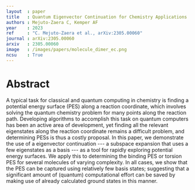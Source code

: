 ```yaml
---
layout  : paper
title   : Quantum Eigenvector Continuation for Chemistry Applications
authors : Mejuto-Zaera C, Kemper AF
year    : 2023
ref     : "C. Mejuto-Zaera et al., arXiv:2305.00060"
journal : arXiv:2305.00060
arxiv   : 2305.00060
image   : /images/papers/molecule_dimer_ec.png
ncsu    : True
---
```


# Abstract
A typical task for classical and quantum computing in chemistry is finding a
potential energy surface (PES) along a reaction coordinate, which involves 
solving the quantum chemistry problem for many points along the reaction 
path.  Developing algorithms to accomplish this task on quantum computers has been
an active area of development, yet finding
all the relevant eigenstates along the reaction coordinate
remains a difficult problem, and determining PESs
is thus a costly proposal.
In this paper, we demonstrate the use of a eigenvector continuation --- a subspace
expansion that uses a few eigenstates as a basis --- as a tool for rapidly
exploring potential energy surfaces.  We apply this to determining the binding PES 
or torsion PES for several molecules of varying complexity.  In all cases, we show
that the PES can be captured using relatively few basis states; suggesting that
a significant amount of (quantum) 
computational effort can be saved by making use of already
calculated ground states in this manner.
